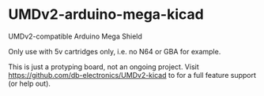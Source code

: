 # UMDv2-arduino-mega-kicad
UMDv2-compatible Arduino Mega Shield

Only use with 5v cartridges only, i.e. no N64 or GBA for example.

This is just a protyping board, not an ongoing project. Visit https://github.com/db-electronics/UMDv2-kicad to for a full feature support (or help out).
